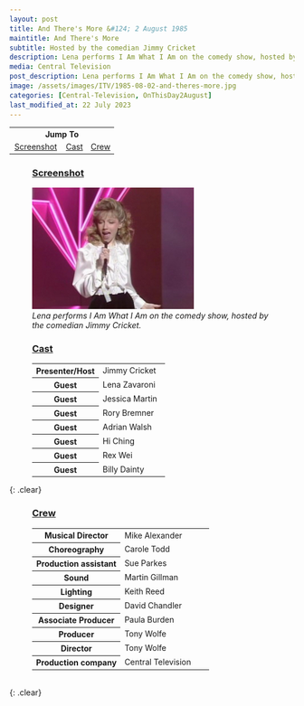 ```yaml
---
layout: post
title: And There's More &#124; 2 August 1985
maintitle: And There's More
subtitle: Hosted by the comedian Jimmy Cricket
description: Lena performs I Am What I Am on the comedy show, hosted by the comedian Jimmy Cricket.
media: Central Television
post_description: Lena performs I Am What I Am on the comedy show, hosted by the comedian Jimmy Cricket.
image: /assets/images/ITV/1985-08-02-and-theres-more.jpg
categories: [Central-Television, OnThisDay2August]
last_modified_at: 22 July 2023
---
```


<table style="text-align:center;">
<tr><th colspan="3">Jump To</th></tr>
<tr>
<td style="width:50%;"><a href="#screenshot">Screenshot</a></td>
<td><a href="#cast">Cast</a></td>
<td><a href="#crew">Crew</a></td>
</tr>
</table>

<figure class="fig1">
<figcaption>
<h3 id="screenshot"><a href="#screenshot">Screenshot</a></h3>
</figcaption>
<img src="/assets/images/ITV/1985-08-02-and-theres-more.jpg" class="full-width" />
<figcaption>
<cite>Lena performs I Am What I Am on the comedy show, hosted by the comedian Jimmy Cricket.</cite>
</figcaption>
</figure>

<figure class="fig2">
<figcaption>
<h3 id="cast"><a href="#cast">Cast</a></h3>
</figcaption>
<table>
<tr><th style="width:50%;">Presenter/Host</th><td style="width:50%;">Jimmy Cricket</td></tr>
<tr><th>Guest</th><td>Lena Zavaroni</td></tr>
<tr><th>Guest</th><td>Jessica Martin</td></tr>
<tr><th>Guest</th><td>Rory Bremner</td></tr>
<tr><th>Guest</th><td>Adrian Walsh</td></tr>
<tr><th>Guest</th><td>Hi Ching</td></tr>
<tr><th>Guest</th><td>Rex Wei</td></tr>
<tr><th>Guest</th><td>Billy Dainty</td></tr>
</table>
</figure>

{: .clear}

<figure class="fig3">
<figcaption>
<h3 id="crew"><a href="#crew">Crew</a></h3>
</figcaption>
<table>
<tr><th style="width:50%;">Musical Director</th><td style="width:50%;">Mike Alexander</td></tr>
<tr><th>Choreography</th><td>Carole Todd</td></tr>
<tr><th>Production assistant</th><td>Sue Parkes</td></tr>
<tr><th>Sound</th><td>Martin Gillman</td></tr>
<tr><th>Lighting</th><td>Keith Reed</td></tr>
<tr><th>Designer</th><td>David Chandler</td></tr>
<tr><th>Associate Producer</th><td>Paula Burden</td></tr>
<tr><th>Producer</th><td>Tony Wolfe</td></tr>
<tr><th>Director</th><td>Tony Wolfe</td></tr>
<tr><th>Production company</th><td>Central Television</td></tr>
</table>
</figure>

<br />{: .clear}

